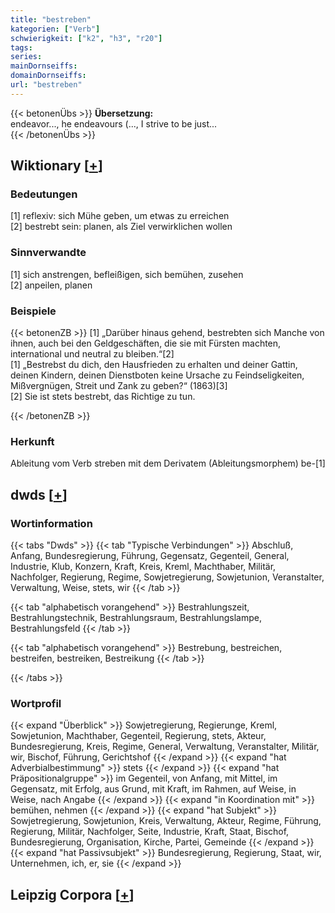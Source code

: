 ```yaml
---
title: "bestreben"
kategorien: ["Verb"]
schwierigkeit: ["k2", "h3", "r20"]
tags:
series:
mainDornseiffs:
domainDornseiffs:
url: "bestreben"
---
```


{{< betonenÜbs >}}
**Übersetzung:**  
endeavor..., he endeavours (..., I strive to be just...  
{{< /betonenÜbs >}}

## Wiktionary [[+](https://de.wiktionary.org/wiki/bestreben)]

### Bedeutungen
[1] reflexiv: sich Mühe geben, um etwas zu erreichen  
[2] bestrebt sein: planen, als Ziel verwirklichen wollen  

### Sinnverwandte
[1] sich anstrengen, befleißigen, sich bemühen, zusehen  
[2] anpeilen, planen  

### Beispiele
{{< betonenZB >}}
[1] „Darüber hinaus gehend, bestrebten sich Manche von ihnen, auch bei den Geldgeschäften, die sie mit Fürsten machten, international und neutral zu bleiben.“[2]  
[1] „Bestrebst du dich, den Hausfrieden zu erhalten und deiner Gattin, deinen Kindern, deinen Dienstboten keine Ursache zu Feindseligkeiten, Mißvergnügen, Streit und Zank zu geben?“ (1863)[3]  
[2] Sie ist stets bestrebt, das Richtige zu tun.  

{{< /betonenZB >}}
### Herkunft
Ableitung vom Verb streben mit dem Derivatem (Ableitungsmorphem) be-[1]  



## dwds [[+](https://www.dwds.de/wb/bestreben)]

### Wortinformation
{{< tabs "Dwds" >}}
{{< tab "Typische Verbindungen" >}}
Abschluß, Anfang, Bundesregierung, Führung, Gegensatz, Gegenteil, General, Industrie, Klub, Konzern, Kraft, Kreis, Kreml, Machthaber, Militär, Nachfolger, Regierung, Regime, Sowjetregierung, Sowjetunion, Veranstalter, Verwaltung, Weise, stets, wir
{{< /tab >}}

{{< tab "alphabetisch vorangehend" >}}
Bestrahlungszeit, Bestrahlungstechnik, Bestrahlungsraum, Bestrahlungslampe, Bestrahlungsfeld
{{< /tab >}}

{{< tab "alphabetisch vorangehend" >}}
Bestrebung, bestreichen, bestreifen, bestreiken, Bestreikung
{{< /tab >}}

{{< /tabs >}}

### Wortprofil
{{< expand "Überblick" >}} Sowjetregierung, Regierunge, Kreml, Sowjetunion, Machthaber, Gegenteil, Regierung, stets, Akteur, Bundesregierung, Kreis, Regime, General, Verwaltung, Veranstalter, Militär, wir, Bischof, Führung, Gerichtshof {{< /expand >}}
{{< expand "hat Adverbialbestimmung" >}} stets {{< /expand >}}
{{< expand "hat Präpositionalgruppe" >}} im Gegenteil, von Anfang, mit Mittel, im Gegensatz, mit Erfolg, aus Grund, mit Kraft, im Rahmen, auf Weise, in Weise, nach Angabe {{< /expand >}}
{{< expand "in Koordination mit" >}} bemühen, nehmen {{< /expand >}}
{{< expand "hat Subjekt" >}} Sowjetregierung, Sowjetunion, Kreis, Verwaltung, Akteur, Regime, Führung, Regierung, Militär, Nachfolger, Seite, Industrie, Kraft, Staat, Bischof, Bundesregierung, Organisation, Kirche, Partei, Gemeinde {{< /expand >}}
{{< expand "hat Passivsubjekt" >}} Bundesregierung, Regierung, Staat, wir, Unternehmen, ich, er, sie {{< /expand >}}

## Leipzig Corpora [[+](https://corpora.uni-leipzig.de/en/res?word=bestreben&corpusId=deu_newscrawl-public_2018)]

